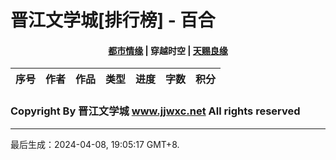 # 晋江文学城[排行榜] - 百合

<h4 align="center">
	<a href="https://github.com/amaliegay/jjwxc-charts/blob/main/都市情缘.md">都市情缘</a> |
	<b>穿越时空</b> |
	<a href="https://github.com/amaliegay/jjwxc-charts/blob/main/天赐良缘.md">天赐良缘</a>
</h4>

| 序号 | 作者 | 作品 | 类型 | 进度 | 字数 | 积分 |
|-----|------|------|-----|------|------|-----|

### Copyright By 晋江文学城 www.jjwxc.net All rights reserved

---

最后生成：2024-04-08, 19:05:17 GMT+8.

